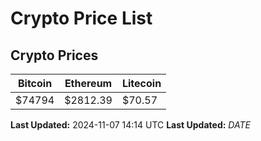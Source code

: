 # Crypto Price List

## Crypto Prices
| Bitcoin | Ethereum | Litecoin |
| ------- | -------- | -------- |
| $74794 | $2812.39 | $70.57 |
**Last Updated:** 2024-11-07 14:14 UTC
**Last Updated:** $DATE$
